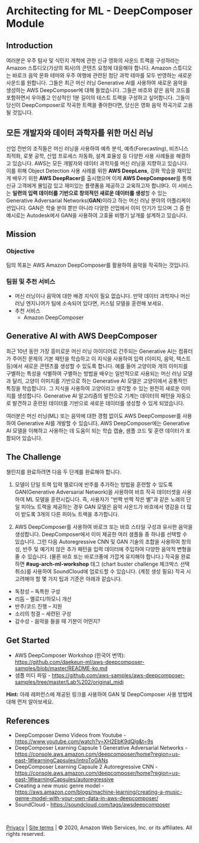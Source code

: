 # Architecting for ML - DeepComposer Module

## Introduction

여러분은 우주 탐사 및 식민지 개척에 관한 신규 영화의 사운드 트랙을 구성하라는 Amazon 스튜디오(가상의 회사)의 콘텐츠 요청에 대응해야 합니다. Amazon 스튜디오는 바로크 음악 문화 테마와 우주 여행에 관련된 첨단 과학 테마를 모두 반영하는 새로운 사운드를 원합니다. 그들은 최근 머신 러닝 Generative AI를 사용하여 새로운 음악을 생성하는 AWS DeepComposer에 대해 들었습니다. 그들은 바흐와 같은 음악 코드를 포함하면서 우아롭고 인상적인 1분 길이의 테스트 트랙을 구성하고 싶어합니다. 그들이 당신이 DeepComposer로 작곡한 트랙을 좋아한다면, 당신은 영화 음악 작곡가로 고용될 것입니다.

## 모든 개발자와 데이터 과학자를 위한 머신 러닝

산업 전반의 조직들은 머신 러닝을 사용하여 예측 분석, 예측(Forecasting), 비즈니스 최적화, 로봇 공학, 산업 프로세스 자동화, 설계 효율성 등 다양한 사용 사례들을 해결하고 있습니다. AWS는 모든 개발자와 데이터 과학자를 머신 러닝을 지향하고 있습니다. 이를 위해 Object Detection 사용 사례를 위한 **AWS DeepLens**, 강화 학습을 재미있게 배우기 위한  **AWS DeepRacer**를 출시했으며 이제 **AWS DeepComposer**를 통해 신규 고객에게 몰입감 있고 재미있는 플랫폼을 제공하고 교육하고자 합니9다. 이 서비스는 **일련의 입력 데이터를 기반으로 창의적인 새로운 데이터를 생성**할 수 있는 Generative Adversarial Networks(**GAN**)이라고 하는 머신 러닝 분야의 어플리케이션입니다. GAN은 학술 분야 뿐만 아니라 다양한 산업에서 이미 인기가 있으며 그 중 한 예시로는 Autodesk에서 GAN을 사용하여 고효율 비행기 날개를 설계하고 있습니다.

## Mission

### Objective
팀의 목표는 AWS Amazon DeepComposer를 활용하여 음악을 작곡하는 것입니다.

### 팀원 및 추천 서비스
- 머신 러닝이나 음악에 대한 배경 지식이 필요 없습니다. 만약 데이터 과학자나 머신 러닝 엔지니어가 팀에 소속되어 있다면, 커스텀 모델을 훈련해 보세요.
- 추천 서비스
    - Amazon DeepComposer

## Generative AI with AWS DeepComposer

최근 10년 동안 가장 흥미로운 머신 러닝 아이디어로 간주되는 Generative AI는 컴퓨터가 주어진 문제의 기본 패턴을 학습하고 이 지식을 사용하여 입력 (이미지, 음악, 텍스트 등)에서 새로운 콘텐츠를 생성할 수 있도록 합니다. 예를 들어 고양이와 개의 이미지를 구별하는 특성을 식별하여 구별하는 방법을 배우는 일반적으로 사용되는 머신 러닝 모델과 달리, 고양이 이미지를 기반으로 하는 Generative AI 모델은 고양이에서 공통적인 특징을 학습합니다. 그 지식을 사용하여 고양이라고 생각할 수 있는 완전히 새로운 이미지를 생성합니다. Generative AI 알고리즘의 발전으로 기계는 데이터의 패턴을 자동으로 발견하고 훈련된 데이터를 기반으로 새로운 데이터를 생성할 수 있게 되었습니다.

여러분은 머신 러닝(ML) 또는 음악에 대한 경험 없이도 AWS DeepComposer를 사용하여 Generative AI를 개발할 수 있습니다. AWS DeepComposer에는 Generative AI 모델을 이해하고 사용하는 데 도움이 되는 학습 캡슐, 샘플 코드 및 훈련 데이터가 포함되어 있습니다.

## The Challenge

챌린지를 완료하려면 다음 두 단계를 완료해야 합니다.

1. 모델이 단일 트랙 입력 멜로디에 반주를 추가하는 방법을 훈련할 수 있도록 GAN(Generative Adversarial Network)을 사용하여 바흐 작곡 데이터셋을 사용하여 ML 모델을 훈련시킵니다. 즉, 사용자가 "반짝 반짝 작은 별"과 같은 노래의 단일 피아노 트랙을 제공하는 경우 GAN 모델은 음악 사운드가 바흐에서 영감을 더 많이 받도록 3개의 다른 피아노 트랙을 추가합니다.

2. AWS DeepComposer를 사용하여 바로크 또는 바흐 스타일 구성과 유사한 음악을 생성합니다. DeepComposer에서 이미 제공한 여러 샘플들 중 하나를 선택할 수 있습니다. 그런 다음 Autoregressive CNN 및 GAN 기술의 조합을 사용하여 창의성, 반주 및 예기치 않은 추가 패턴을 입력 데이터에 주입하여 다양한 음악적 변형을 줄 수 있습니다. (물론 바흐 또는 바로크풍에 가깝게 유지해야 합니다.) 작곡을 완료하면 **#aug-arch-ml-workshop** 태그 (chart buster challenge 체크박스 선택 취소)를 사용하여 SoundCloud에 업로드할 수 있습니다. (계정 생성 필요) 작곡 시 고려해야 할 몇 가지 팁과 기준은 아래과 같습니다.

 * 독창성 – 독특한 구성
 * 리듬 – 멜로디/하모니 개선
 * 반주/코드 진행 – 지원
 * 소리의 청결 – 세련된 구성
 * 감수성 - 음악을 들을 때 기분이 어떤지?


## Get Started
* AWS DeepComposer Workshop (한국어 번역): https://github.com/daekeun-ml/aws-deepcomposer-samples/blob/master/README-ko.md
* 샘플 미디 파일 - https://github.com/aws-samples/aws-deepcomposer-samples/tree/master/Lab%202/original_midi

**Hint:** 아래 레퍼런스에 제공된 링크를 사용하여 GAN 및 DeepComposer 사용 방법에 대해 먼저 알아보세요.

## References

* DeepComposer Demo Videos from Youtube - https://www.youtube.com/watch?v=XH2EbK9dQlg&t=9s
* DeepComposer Learning Capsule 1 Generative Adversarial Networks - https://console.aws.amazon.com/deepcomposer/home?region=us-east-1#learningCapsules/introToGANs
* DeepComposer Learning Capsule 2 Autoregressive CNN - https://console.aws.amazon.com/deepcomposer/home?region=us-east-1#learningCapsules/autoregressive
* Creating a new music genre model - https://aws.amazon.com/blogs/machine-learning/creating-a-music-genre-model-with-your-own-data-in-aws-deepcomposer/
* SoundCloud - https://soundcloud.com/tags/awsdeepcomposer

<br>

[Privacy](https://aws.amazon.com/privacy/) | [Site terms](https://aws.amazon.com/terms/) | © 2020, Amazon Web Services, Inc. or its affiliates. All rights reserved.